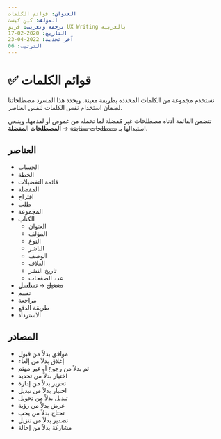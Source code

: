 ```yaml
---
العنوان: قوائم الكلمات
المؤلف: كين كيست
ترجمة وتعريب: فريق UX Writing بالعربية
التاريخ: 2020-02-17
آخر تحديث: 2022-04-23
الترتيب: 06
---
```


# ✅ قوائم الكلمات
نستخدم مجموعة من الكلمات المحددة بطريقة معينة. ويحدد هذا المسرد مصطلحاتنا لضمان استخدام نفس الكلمات لنفس العناصر.

تتضمن القائمة أدناه مصطلحات غير مُفضلة لما تحمله من غموض أو لقدمها، وينبغي استبدالها بـ ~~مصطلحات مطابقة~~ → **المصطلحات المفضلة**.

## العناصر

- الحساب
- الخطة
- قائمة التفضيلات
- المفضلة
- اقتراح
- طلب
- المجموعة
- الكتاب
  - العنوان
  - المؤلف
  - النوع
  - الناشر
  - الوصف
  - الغلاف
  - تاريخ النشر
  - عدد الصفحات
- ~~تشغيل~~ → **تسلسل**
- تقييم
- مراجعة
- طريقة الدفع
- الاسترداد

## المصادر

- موافق بدلاً من قبول
- إغلاق بدلاً من إلغاء
- تم بدلاً من رجوع أو غير مهتم
- اختيار بدلاً من تحديد
- تحرير بدلاً من إدارة
- اختيار بدلاً من تبديل
- تبديل بدلاً من تحويل
- عرض بدلاً من رؤية
- تحتاج بدلاً من يجب
- تصدير بدلاً من تنزيل
- مشاركة بدلاً من إحالة
